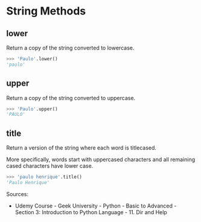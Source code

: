 # String Methods

## lower
Return a copy of the string converted to lowercase.
```py
>>> 'Paulo'.lower()
'paulo'
```
## upper
Return a copy of the string converted to uppercase.
```py
>>> 'Paulo'.upper() 
'PAULO'
```
## title
Return a version of the string where each word is titlecased.

More specifically, words start with uppercased characters and all remaining
cased characters have lower case.
```py
>>> 'paulo henrique'.title()
'Paulo Henrique'
```

Sources:
- Udemy Course - Geek University - Python - Basic to Advanced - Section 3: Introduction to Python Language - 11. Dir and Help